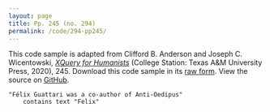 ```yaml
---
layout: page
title: Pp. 245 (no. 294)
permalink: /code/294-pp245/
---
```


This code sample is adapted from Clifford B. Anderson and Joseph C. Wicentowski, 
[_XQuery for Humanists_](/) (College Station: Texas A&M University Press, 2020), 245. 
Download this code sample in its [raw form](/code/294-pp245/294-pp245.xq).
View the source on [GitHub](https://github.com/coding4humanists/xquery4humanists/blob/release/code/294-pp245/294-pp245.xq).

```xquery
"Félix Guattari was a co-author of Anti-Oedipus" 
    contains text "Felix"
```  

